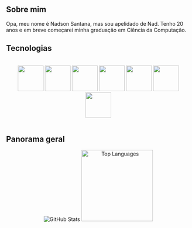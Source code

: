 <h2>Sobre mim</h2>
<p>Opa, meu nome é Nadson Santana, mas sou apelidado de Nad. Tenho 20 anos e em breve começarei minha graduação em Ciência da Computação.</p>

<h2>Tecnologias</h2>
<br>
<div align="center">
  <img src="https://cdn.jsdelivr.net/gh/devicons/devicon@latest/icons/python/python-original-wordmark.svg" style="width: 70px;"/>
  <img src="https://cdn.jsdelivr.net/gh/devicons/devicon@latest/icons/java/java-original-wordmark.svg" style="width: 70px;" />
  <img src="https://cdn.jsdelivr.net/gh/devicons/devicon@latest/icons/mysql/mysql-original-wordmark.svg" style="width: 70px;"/>
  <img src="https://cdn.jsdelivr.net/gh/devicons/devicon@latest/icons/cplusplus/cplusplus-original.svg" style="width: 70px;"/>
  <img src="https://cdn.jsdelivr.net/gh/devicons/devicon@latest/icons/html5/html5-original-wordmark.svg" style="width: 70px;"/>
  <img src="https://cdn.jsdelivr.net/gh/devicons/devicon@latest/icons/css3/css3-original-wordmark.svg" style="width: 70px;"/>
  <img src="https://cdn.jsdelivr.net/gh/devicons/devicon@latest/icons/javascript/javascript-original.svg" style="width: 70px;"/>          
</div>

<br>
<h2>Panorama geral</h2>
<div align="center">
  <img src="https://github-readme-stats.vercel.app/api?username=Akh4mamir&show_icons=true&theme=dark" alt="GitHub Stats"/>
  <img src="https://github-readme-stats.vercel.app/api/top-langs/?username=Akh4mamir&layout=compact&size_weight=0.5&count_weight=0.5&theme=dark&height=500" alt="Top Languages" style="height: 195px;"/>
</div>

<!--
**Akh4mamir/Akh4mamir** is a ✨ _special_ ✨ repository because its `README.md` (this file) appears on your GitHub profile.

Here are some ideas to get you started:

- 🔭 I’m currently working on ...
- 🌱 I’m currently learning ...
- 👯 I’m looking to collaborate on ...
- 🤔 I’m looking for help with ...
- 💬 Ask me about ...
- 📫 How to reach me: ...
- 😄 Pronouns: ...
- ⚡ Fun fact: ...
-->
